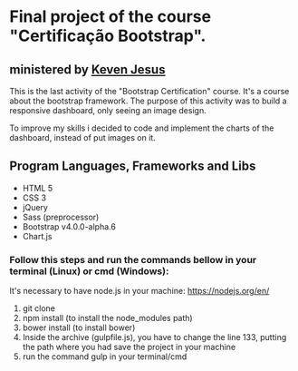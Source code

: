 # Final project of the course "Certificação Bootstrap".
## ministered by <a href="https://github.com/kevenjesus">Keven Jesus</a>

This is the last activity of the "Bootstrap Certification" course. It's a course about the bootstrap framework. The purpose of this activity was to build a responsive dashboard, only seeing an image design.

To improve my skills i decided to code and implement the charts of the dashboard, instead of put images on it.

## Program Languages, Frameworks and Libs

* HTML 5
* CSS 3
* jQuery
* Sass (preprocessor)
* Bootstrap v4.0.0-alpha.6
* Chart.js
	
### Follow this steps and run the commands bellow in your terminal (Linux) or cmd (Windows):
<p>It's necessary to have node.js in your machine: <a href="https://nodejs.org/en/">https://nodejs.org/en/</a></p>
	
1. git clone
2. npm install (to install the node_modules path)
3. bower install (to install bower)
4. Inside the archive (gulpfile.js), you have to change the line 133, putting the path where you had save the project in your machine
5. run the command  gulp in your terminal/cmd
